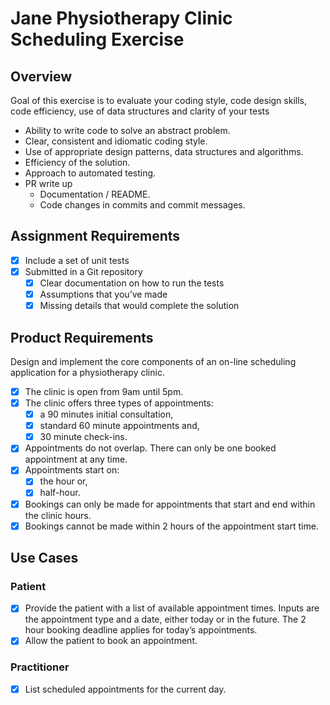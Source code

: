 # Jane Physiotherapy Clinic Scheduling Exercise

## Overview

Goal of this exercise is to evaluate your coding style, code design skills, code efficiency, use of data structures and clarity of your tests

- Ability to write code to solve an abstract problem.
- Clear, consistent and idiomatic coding style.
- Use of appropriate design patterns, data structures and algorithms.
- Efficiency of the solution.
- Approach to automated testing.
- PR write up
  - Documentation / README.
  - Code changes in commits and commit messages.

## Assignment Requirements

- [x] Include a set of unit tests
- [x] Submitted in a Git repository
    - [x] Clear documentation on how to run the tests
    - [x] Assumptions that you’ve made
    - [x] Missing details that would complete the solution

## Product Requirements

Design and implement the core components of an on-line scheduling application for a physiotherapy clinic.

- [x] The clinic is open from 9am until 5pm.
- [x] The clinic offers three types of appointments:
  - [x] a 90 minutes initial consultation, 
  - [x] standard 60 minute appointments and,
  - [x] 30 minute check-ins.
- [x] Appointments do not overlap. There can only be one booked appointment at any time.
- [x] Appointments start on:
  - [x] the hour or,
  - [x] half-hour.
- [x] Bookings can only be made for appointments that start and end within the clinic hours.
- [x] Bookings cannot be made within 2 hours of the appointment start time.

## Use Cases

### Patient

- [x] Provide the patient with a list of available appointment times. Inputs are the appointment type and a date, either today or in the future. The 2 hour booking deadline applies for today’s appointments.
- [x] Allow the patient to book an appointment.

### Practitioner

- [x] List scheduled appointments for the current day.

